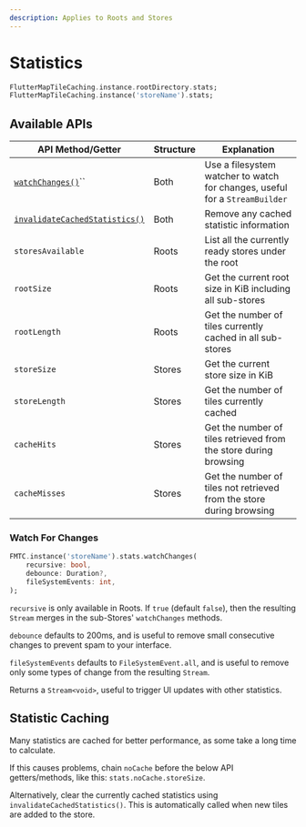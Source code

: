 ```yaml
---
description: Applies to Roots and Stores
---
```


# Statistics

```dart
FlutterMapTileCaching.instance.rootDirectory.stats;
FlutterMapTileCaching.instance('storeName').stats;
```

## Available APIs

| API Method/Getter                                                 | Structure | Explanation                                                                 |
| ----------------------------------------------------------------- | --------- | --------------------------------------------------------------------------- |
| [`watchChanges()`](statistics.md#watch-for-changes)``             | Both      | Use a filesystem watcher to watch for changes, useful for a `StreamBuilder` |
| [`invalidateCachedStatistics()`](statistics.md#statistic-caching) | Both      | Remove any cached statistic information                                     |
| `storesAvailable`                                                 | Roots     | List all the currently ready stores under the root                          |
| `rootSize`                                                        | Roots     | Get the current root size in KiB including all sub-stores                   |
| `rootLength`                                                      | Roots     | Get the number of tiles currently cached in all sub-stores                  |
| `storeSize`                                                       | Stores    | Get the current store size in KiB                                           |
| `storeLength`                                                     | Stores    | Get the number of tiles currently cached                                    |
| `cacheHits`                                                       | Stores    | Get the number of tiles retrieved from the store during browsing            |
| `cacheMisses`                                                     | Stores    | Get the number of tiles not retrieved from the store during browsing        |

### Watch For Changes

```dart
FMTC.instance('storeName').stats.watchChanges(
    recursive: bool,
    debounce: Duration?,
    fileSystemEvents: int,
);
```

`recursive` is only available in Roots. If `true` (default `false`), then the resulting `Stream` merges in the sub-Stores' `watchChanges` methods.

`debounce` defaults to 200ms, and is useful to remove small consecutive changes to prevent spam to your interface.

`fileSystemEvents` defaults to `FileSystemEvent.all`, and is useful to remove only some types of change from the resulting `Stream`.

Returns a `Stream<void>`, useful to trigger UI updates with other statistics.

## Statistic Caching

Many statistics are cached for better performance, as some take a long time to calculate.

If this causes problems, chain `noCache` before the below API getters/methods, like this: `stats.noCache.storeSize`.

Alternatively, clear the currently cached statistics using `invalidateCachedStatistics()`. This is automatically called when new tiles are added to the store.

